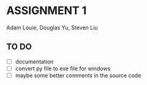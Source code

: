 # ASSIGNMENT 1

Adam Louie, Douglas Yu, Steven Liu

## TO DO

- [ ] documentation
- [ ] convert py file to exe file for windows
- [ ] maybe some better comments in the source code
